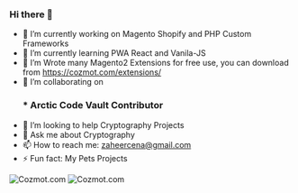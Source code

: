 ### Hi there 👋

<!--
**zaheercena/zaheercena** is a ✨ _special_ ✨ repository because its `README.md` (this file) appears on your GitHub profile.

Here are some ideas to get you started:
-->
- 🔭 I’m currently working on Magento Shopify and PHP Custom Frameworks
- 🌱 I’m currently learning PWA React and Vanila-JS
- 🌱 I’m Wrote many Magento2 Extensions for free use, you can download from https://cozmot.com/extensions/
- 👯 I’m collaborating on <h3>* Arctic Code Vault Contributor</h3>
- 🤔 I’m looking to help Cryptography Projects
- 💬 Ask me about Cryptography
- 📫 How to reach me: zaheercena@gmail.com
- ⚡ Fun fact: My Pets Projects
<img src="https://cdn.shopify.com/s/files/1/0506/7780/9323/files/Cozmot_Inc_Trifold_Brochure-2.jpg?v=1612249574" alt="Cozmot.com" id="brochure" data-height-percentage="54" data-actual-width="1628" data-actual-height="1063">
<img src="https://cdn.shopify.com/s/files/1/0506/7780/9323/files/Cozmot_Inc_Trifold_Brochure-1.jpg?v=1612292082" alt="Cozmot.com" id="brochure" data-height-percentage="54" data-actual-width="1628" data-actual-height="1063">
